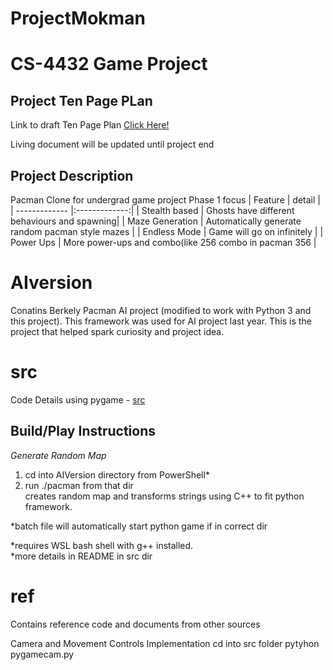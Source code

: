 # ProjectMokman
# CS-4432 Game Project

## Project Ten Page PLan 
Link to draft Ten Page Plan [Click Here!](https://1drv.ms/w/s!BC3kPYTrDe8AjeF9RJC0USLp8sFAeg?e=tSCDXQZf9E-M0kjkdhoAug&at=9)

Living document will be updated until project end

## Project Description
Pacman Clone for undergrad game project
Phase 1 focus
| Feature       | detail        | 
| ------------- |:-------------:| 
| Stealth based | Ghosts have different behaviours and spawning| 
| Maze Generation | Automatically generate random pacman style mazes   |
| Endless Mode | Game will go on infinitely | 
| Power Ups | More power-ups and combo(like 256 combo in pacman 356   |


# AIversion
Conatins Berkely Pacman AI project (modified to work with Python 3 and this project).  This framework was used for AI project last year.
This is the project that helped spark curiosity and project idea.


# src
Code Details
using pygame - [src](https://github.com/riklauder/ProjectMokman/tree/master/src)

## Build/Play Instructions
*Generate Random Map* 
1.  cd into AIVersion directory from PowerShell*
2.  run ./pacman from that dir  
creates random map and transforms strings using C++ to fit python framework.

*batch file will automatically start python game if in correct dir

*requires WSL bash shell with g++ installed.  
*more details in README in src dir

# ref
Contains reference code and documents from other sources



Camera and Movement Controls Implementation
cd into src folder
pytyhon pygamecam.py

